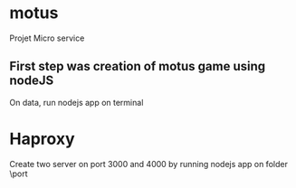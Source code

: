 # motus
Projet Micro service
## First step was creation of motus game using nodeJS
On data, run nodejs app on terminal
# Haproxy
Create two server on port 3000 and 4000 by running nodejs app on folder \port
